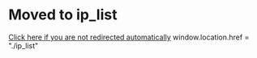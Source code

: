 # Moved to ip_list
<a href="./ip_list">Click here if you are not redirected automatically</a>
<src>window.location.href = "./ip_list"</src>